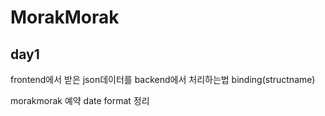 # MorakMorak
## day1

frontend에서 받은 json데이터를 backend에서 처리하는법
binding(structname)

morakmorak 예약 date format 정리